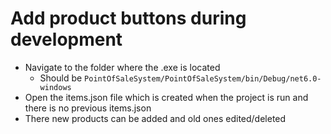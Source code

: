 # Add product buttons during development

* Navigate to the folder where the .exe is located
    * Should be `PointOfSaleSystem/PointOfSaleSystem/bin/Debug/net6.0-windows`
* Open the items.json file which is created when the project is run and there is no previous items.json
* There new products can be added and old ones edited/deleted